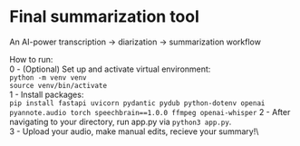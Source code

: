 # Final summarization tool
An AI-power transcription -> diarization -> summarization workflow

How to run:\
0 - (Optional) Set up and activate virtual environment:\
`python -m venv venv`\
`source venv/bin/activate`\
1 - Install packages:\
`pip install fastapi uvicorn pydantic pydub python-dotenv openai pyannote.audio torch speechbrain==1.0.0 ffmpeg openai-whisper`
2 - After navigating to your directory, run app.py via `python3 app.py`.\
3 - Upload your audio, make manual edits, recieve your summary!\
